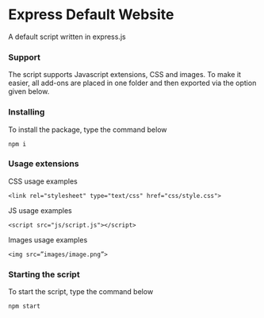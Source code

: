 # Express Default Website
A default script written in express.js

### Support

The script supports Javascript extensions, CSS and images. To make it easier, all add-ons are placed in one folder and then exported via the option given below.

### Installing

To install the package, type the command below

```
npm i
```

### Usage extensions

CSS usage examples

```
<link rel="stylesheet" type="text/css" href="css/style.css">
```

JS usage examples

```
<script src="js/script.js"></script>
```

Images usage examples

```
<img src=”images/image.png”>
```

### Starting the script

To start the script, type the command below

```
npm start
```
